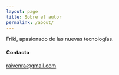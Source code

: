 ```yaml
---
layout: page
title: Sobre el autor
permalink: /about/
---
```


Friki, apasionado de las nuevas tecnologías.

#### Contacto

[raivenra@gmail.com](mailto:raivenra@gmail.com)
